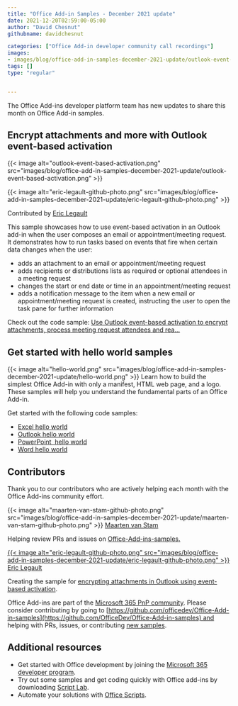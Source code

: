 ```yaml
---
title: "Office Add-in Samples - December 2021 update"
date: 2021-12-20T02:59:00-05:00
author: "David Chesnut"
githubname: davidchesnut

categories: ["Office Add-in developer community call recordings"]
images:
- images/blog/office-add-in-samples-december-2021-update/outlook-event-based-activation.png
tags: []
type: "regular"


---
```


The Office Add-ins developer platform team has new updates to share this
month on Office Add-in samples.

## Encrypt attachments and more with Outlook event-based activation 

{{< image alt="outlook-event-based-activation.png" src="images/blog/office-add-in-samples-december-2021-update/outlook-event-based-activation.png" >}}

{{< image alt="eric-legault-github-photo.png" src="images/blog/office-add-in-samples-december-2021-update/eric-legault-github-photo.png" >}}

Contributed by [Eric Legault](https://github.com/elegault)

This sample showcases how to use event-based activation in an Outlook
add-in when the user composes an email or appointment/meeting request.
It demonstrates how to run tasks based on events that fire when certain
data changes when the user:

-   adds an attachment to an email or appointment/meeting request
-   adds recipients or distributions lists as required or optional
    attendees in a meeting request
-   changes the start or end date or time in an appointment/meeting
    request
-   adds a notification message to the item when a new email or
    appointment/meeting request is created, instructing the user to open
    the task pane for further information

Check out the code sample: [Use Outlook event-based activation to
encrypt attachments, process meeting request attendees and
rea\...](https://github.com/OfficeDev/Office-Add-in-samples/tree/main/Samples/outlook-encrypt-attachments)

## Get started with hello world samples 

{{< image alt="hello-world.png" src="images/blog/office-add-in-samples-december-2021-update/hello-world.png" >}}
Learn how to build the simplest Office Add-in with only a manifest, HTML
web page, and a logo. These samples will help you understand the
fundamental parts of an Office Add-in.

Get started with the following code samples:

-   [Excel hello
    world](https://github.com/OfficeDev/Office-Add-in-samples/tree/main/Samples/hello-world/excel-hello-world)
-   [Outlook hello
    world](https://github.com/OfficeDev/Office-Add-in-samples/tree/main/Samples/hello-world/outlook-hello-world)
-   [PowerPoint  hello
    world](https://github.com/OfficeDev/Office-Add-in-samples/tree/main/Samples/hello-world/powerpoint-hello-world)
-   [Word hello
    world](https://github.com/OfficeDev/Office-Add-in-samples/tree/main/Samples/hello-world/word-hello-world)

## Contributors 

Thank you to our contributors who are actively helping each month with
the Office Add-ins community effort.

{{< image alt="maarten-van-stam-github-photo.png" src="images/blog/office-add-in-samples-december-2021-update/maarten-van-stam-github-photo.png" >}}
[Maarten van
Stam](https://mvp.microsoft.com/PublicProfile/33535)

Helping review PRs and issues on
[Office-Add-ins-samples.](https://github.com/OfficeDev/Office-Add-in-samples)

[{{< image alt="eric-legault-github-photo.png" src="images/blog/office-add-in-samples-december-2021-update/eric-legault-github-photo.png" >}}
 Eric Legault](https://github.com/elegault)

Creating the sample for [encrypting attachments in Outlook using
event-based
activation](https://github.com/OfficeDev/Office-Add-in-samples/tree/main/Samples/outlook-encrypt-attachments).
 

Office Add-ins are part of the [Microsoft 365 PnP
community](https://pnp.github.io/). Please consider contributing by
going
to [https://github.com/officedev/Office-Add-in-samples](https://github.com/OfficeDev/Office-Add-in-samples) and
helping with PRs, issues, or contributing [new
samples](https://github.com/OfficeDev/PnP-OfficeAddins/issues?q=is%3Aissue+is%3Aopen+label%3A%22good+first+issue%22).

## Additional resources 

-   Get started with Office development by joining the [Microsoft 365
    developer
    program](https://developer.microsoft.com/office/dev-program).
-   Try out some samples and get coding quickly with Office add-ins by
    downloading [Script
    Lab](https://www.microsoft.com/garage/profiles/script-lab/).
-   Automate your solutions with [Office
    Scripts](https://docs.microsoft.com/office/dev/scripts/).
